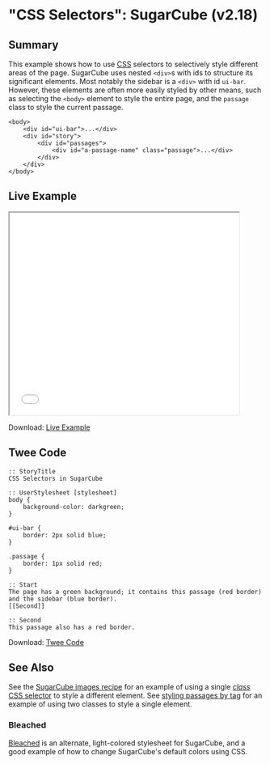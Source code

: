 # "CSS Selectors": SugarCube (v2.18)

## Summary

This example shows how to use [CSS](../../terms/terms_css.md) selectors to selectively style different areas of the page.  SugarCube uses nested `<div>`s with ids to structure its significant elements.  Most notably the sidebar is a `<div>` with id `ui-bar`.  However, these elements are often more easily styled by other means, such as selecting the `<body>` element to style the entire page, and the `passage` class to style the current passage.

```
<body>
	<div id="ui-bar">...</div>
	<div id="story">
		<div id="passages">
			<div id="a-passage-name" class="passage">...</div>
		</div>
	</div>
</body>
```

## Live Example

<section>
<iframe src="sugarcube_cssselectors_example.html" height=400 width=90%></iframe>


Download: <a href="sugarcube_cssselectors_example.html" target="_blank">Live Example</a>
</section>

## Twee Code

```
:: StoryTitle
CSS Selectors in SugarCube

:: UserStylesheet [stylesheet]
body {
    background-color: darkgreen;
}

#ui-bar { 
    border: 2px solid blue;
}

.passage { 
    border: 1px solid red;
}

:: Start
The page has a green background; it contains this passage (red border) and the sidebar (blue border).
[[Second]]

:: Second
This passage also has a red border.
```

Download: <a href="sugarcube_cssselectors_twee.txt" target="_blank">Twee Code</a>

## See Also

See the [SugarCube images recipe](../../images/sugarcube/sugarcube_images.md) for an example of using a single [*class* CSS selector](https://developer.mozilla.org/en-US/docs/Web/CSS/Class_selectors) to style a different element.   See [styling passages by tag](../../passagetags/sugarcube/sugarcube_passagetags.md) for an example of using two classes to style a single element.

### Bleached

[Bleached](https://www.motoslave.net/sugarcube/2/#downloads) is an alternate, light-colored stylesheet for SugarCube, and a good example of how to change SugarCube's default colors using CSS.
